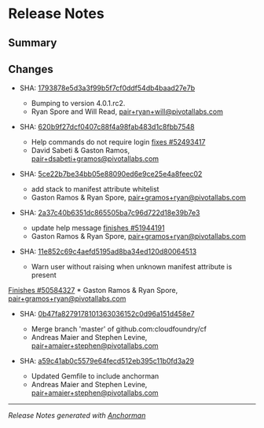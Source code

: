 # Release Notes

## Summary

## Changes

* SHA: [1793878e5d3a3f99b5f7cf0ddf54db4baad27e7b](git@github.com:cloudfoundry/cf/commit/1793878e5d3a3f99b5f7cf0ddf54db4baad27e7b)
    * Bumping to version 4.0.1.rc2.
    * Ryan Spore and Will Read, pair+ryan+will@pivotallabs.com


* SHA: [620b9f27dcf0407c88f4a98fab483d1c8fbb7548](git@github.com:cloudfoundry/cf/commit/620b9f27dcf0407c88f4a98fab483d1c8fbb7548)
    * Help commands do not require login [fixes #52493417](http://www.pivotaltracker.com/story/52493417)
    * David Sabeti & Gaston Ramos, pair+dsabeti+gramos@pivotallabs.com


* SHA: [5ce22b7be34bb05e88090ed6e9ce25e4a8feec02](git@github.com:cloudfoundry/cf/commit/5ce22b7be34bb05e88090ed6e9ce25e4a8feec02)
    * add stack to manifest attribute whitelist
    * Gaston Ramos & Ryan Spore, pair+gramos+ryan@pivotallabs.com


* SHA: [2a37c40b6351dc865505ba7c96d722d18e39b7e3](git@github.com:cloudfoundry/cf/commit/2a37c40b6351dc865505ba7c96d722d18e39b7e3)
    * update help message [finishes #51944191](http://www.pivotaltracker.com/story/51944191)
    * Gaston Ramos & Ryan Spore, pair+gramos+ryan@pivotallabs.com


* SHA: [11e852c69c4aefd5195ad8ba34ed120d80064513](git@github.com:cloudfoundry/cf/commit/11e852c69c4aefd5195ad8ba34ed120d80064513)
    * Warn user without raising when unknown manifest attribute is present

[Finishes #50584327](http://www.pivotaltracker.com/story/50584327)
    * Gaston Ramos & Ryan Spore, pair+gramos+ryan@pivotallabs.com


* SHA: [0b47fa8279178101363036152c0d96a151d458e7](git@github.com:cloudfoundry/cf/commit/0b47fa8279178101363036152c0d96a151d458e7)
    * Merge branch 'master' of github.com:cloudfoundry/cf
    * Andreas Maier and Stephen Levine, pair+amaier+stephen@pivotallabs.com


* SHA: [a59c41ab0c5579e64fecd512eb395c11b0fd3a29](git@github.com:cloudfoundry/cf/commit/a59c41ab0c5579e64fecd512eb395c11b0fd3a29)
    * Updated Gemfile to include anchorman
    * Andreas Maier and Stephen Levine, pair+amaier+stephen@pivotallabs.com


------

_Release Notes generated with [Anchorman](http://github.com/infews/anchorman)_